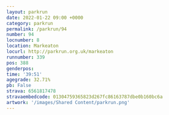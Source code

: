 ```yaml
---
layout: parkrun
date: 2022-01-22 09:00 +0000
category: parkrun
permalink: /parkrun/94
number: 94
locnumber: 8
location: Markeaton
locurl: http://parkrun.org.uk/markeaton
runnumber: 339
pos: 388
genderpos: 
time: '39:51'
agegrade: 32.71%
pb: False
strava: 6561817478
stravaembedcode: 01304759365823d267fc86163787dbe0b160bc6a
artwork: '/images/Shared Content/parkrun.png'
---
```


